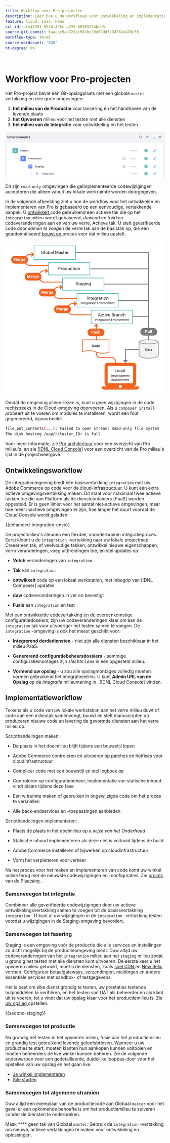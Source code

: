```yaml
---
title: Workflow voor Pro-projecten
description: Leer hoe u de workflows voor ontwikkeling en implementatie van Pro gebruikt.
feature: Cloud, Iaas, Paas
exl-id: efe41991-8940-4d5c-a720-80369274bee3
source-git-commit: 8aacac9ae721bc98cbe29e67ddf23d784e478e55
workflow-type: tm+mt
source-wordcount: '835'
ht-degree: 0%

---
```


# Workflow voor Pro-projecten

Het Pro-project bevat één Git-opslagplaats met een globale `master` vertakking en drie grote omgevingen:

1. **het milieu van de Productie** voor lancering en het handhaven van de levende plaats
1. **het Opvoeren** milieu voor het testen met alle diensten
1. **het milieu van de Integratie** voor ontwikkeling en het testen

![ Pro milieulijst ](../../assets/pro-environments.png)

Dit zijn `read-only` omgevingen die geïmplementeerde codewijzigingen accepteren die alleen vanuit uw lokale werkruimte worden doorgegeven.

In de volgende afbeelding ziet u hoe de workflow voor het ontwikkelen en implementeren van Pro is gebaseerd op een eenvoudige, vertakkende aanpak. U [ ontwikkelt ](#development-workflow) code gebruikend een actieve tak die op het `integration` milieu wordt gebaseerd, _duwend_ en _trekken_ codeveranderingen aan en van uw verre, Actieve tak. U stelt geverifieerde code door _samen te voegen_ de verre tak aan de basistak op, die een geautomatiseerd [ bouwt en ](#deployment-workflow) proces voor dat milieu opstelt.

![ mening op hoog niveau van het Pro werkschema van de architectuurontwikkeling ](../../assets/pro-dev-workflow.png)

Omdat de omgeving alleen-lezen is, kunt u geen wijzigingen in de code rechtstreeks in de Cloud-omgeving doorvoeren. Als u `composer install` probeert uit te voeren om modules te installeren, wordt een fout gegenereerd, bijvoorbeeld:

```bash
file_put_contents(...): Failed to open stream: Read-only file system  
The disk hosting /app/<cluster_ID> is full
```

Voor meer informatie, zie [ Pro architectuur ](pro-architecture.md) voor een overzicht van Pro milieu&#39;s, en zie [[!DNL Cloud Console]](../project/overview.md#cloud-console) voor een overzicht van de Pro milieu&#39;s lijst in de projectweergave.

## Ontwikkelingsworkflow

De integratieomgeving biedt één basisvertakking `integration` met uw Adobe Commerce op code voor de cloud-infrastructuur. U kunt één extra actieve omgevingsvertakking maken. Dit staat voor maximaal twee actieve takken toe die aan Platform als de dienstcontainers (PaaS) worden opgesteld. Er is geen limiet voor het aantal niet-actieve omgevingen, maar hoe meer inactieve omgevingen er zijn, hoe langer het duurt voordat de Cloud Console wordt geladen.

{{enhanced-integration-envs}}

De projectmilieu&#39;s steunen een flexibel, ononderbroken integratieproces. Eerst kloont u de `integration` -vertakking naar uw lokale projectmap. Creeer een tak, of veelvoudige takken, ontwikkel nieuwe eigenschappen, vorm veranderingen, voeg uitbreidingen toe, en stel updates op:

- **Vetch** veranderingen van `integration`

- **Tak** van `integration`

- **ontwikkelt** code op een lokaal werkstation, met inbegrip van [!DNL Composer] updates

- **duw** codeveranderingen in ver en bevestigt

- **Fusie** aan `integration` en test

Met een ontwikkelde codevertakking en de overeenkomstige configuratiedossiers, zijn uw codeveranderingen klaar om aan de `integration` tak voor uitvoeriger het testen samen te voegen. De `integration` -omgeving is ook het meest geschikt voor:

- **Integrerend derdediensten** - niet zijn alle diensten beschikbaar in het milieu PaaS.

- **Genererend configuratiebeheersdossiers** - sommige configuratiemontages zijn _slechts Lees_ in een opgesteld milieu.

- **Vormend uw opslag** - u zou alle opslagmontages volledig moeten vormen gebruikend het integratiemilieu. U kunt **Admin URL van de Opslag** op de _integratie_ milieumening in _[!DNL Cloud Console]_vinden.

## Implementatieworkflow

Telkens als u code van uw lokale werkstation aan het verre milieu duwt of code aan een milieutak samenvoegt, bouwt en stelt manuscripten op produceren nieuwe code en levering de gevormde diensten aan het verre milieu op.

Scripthandelingen maken:

- De plaats in het doelmilieu blijft tijdens een bouwstijl lopen

- Adobe Commerce controleren en uitvoeren op patches en hotfixes voor cloudinfrastructuur

- Compileer code met een bouwstijl en stel logboek op

- Controleren op configuratiebeheer, implementatie van statische inhoud vindt plaats tijdens deze fase

- Een witruimte maken of gebruiken in ongewijzigde code om het proces te versnellen

- Alle back-endservices en -toepassingen aanbieden

Scripthandelingen implementeren:

- Plaats de plaats in het doelmilieu op a _wijze van het Onderhoud_

- Statische inhoud implementeren als deze niet is voltooid tijdens de build

- Adobe Commerce installeren of bijwerken op cloudinfrastructuur

- Vorm het verpletteren voor verkeer

Na het proces voor het maken en implementeren van code komt uw winkel online terug met de nieuwste codewijzigingen en -configuraties. Zie [ proces van de Plaatsing ](../deploy/process.md).

### Samenvoegen tot integratie

Combineer alle geverifieerde codewijzigingen door uw actieve ontwikkelingsvertakking samen te voegen tot de basissvertakking `integration` . U kunt al uw wijzigingen in de `integration` -vertakking testen voordat u wijzigingen in de Staging-omgeving bevordert.

### Samenvoegen tot fasering

Staging is een omgeving vóór de productie die alle services en instellingen zo dicht mogelijk bij de productieomgeving biedt. Duw altijd uw codeveranderingen van het `integration` milieu aan het `staging` milieu zodat u grondig het testen met alle diensten kunt uitvoeren. De eerste keer u het opvoeren milieu gebruikt, moet u de diensten, zoals [ snel CDN ](../cdn/fastly.md) en [ New Relic ](../monitor/new-relic-service.md) vormen. Configureer betaalgateways, verzendingen, meldingen en andere essentiële services met sandbox- of testgegevens.

Het is best om elke dienst grondig te testen, uw prestaties testende hulpmiddelen te verifiëren, en het testen van UAT als beheerder en als klant uit te voeren, tot u vindt dat uw opslag klaar voor het productiemilieu is. Zie [ uw opslag ](../deploy/staging-production.md) opstellen.

{{second-staging}}

### Samenvoegen tot productie

Na grondig het testen in het opvoeren milieu, fusie aan het productiemilieu en grondig test gebruikend levende geloofsbrieven. Wanneer u uw productiesite start, moeten klanten hun aankopen kunnen voltooien en moeten beheerders de live winkel kunnen beheren. Zie de volgende onderwerpen voor een gedetailleerde, duidelijke looppas-door voor het opstellen van uw opslag en het gaan live:

- [Je winkel implementeren](../deploy/staging-production.md)
- [Site starten](../launch/overview.md)

### Samenvoegen tot algemene stramien

Duw altijd een exemplaar van de productiecode aan Globaal `master` voor het geval er een opkomende behoefte is om het productiemilieu te zuiveren zonder de diensten te onderbreken.

Maak **** geen tak van Globaal `master`. Gebruik de `integration` -vertakking om nieuwe, actieve vertakkingen te maken voor ontwikkeling en oplossingen.
